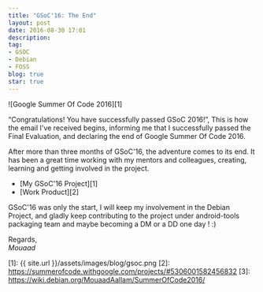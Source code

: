 ```yaml
---
title: "GSoC'16: The End"
layout: post
date: 2016-08-30 17:01
description:
tag:
- GSOC
- Debian
- FOSS
blog: true
star: true
---
```


<div class="text-center" markdown="1">
![Google Summer Of Code 2016][1]
</div>

“Congratulations! You have successfully passed GSoC 2016!”, This is how the email I've received begins, informing me that I successfully passed the Final Evaluation, and declaring the end of Google Summer Of Code 2016.

After more than three months of GSoC'16, the adventure comes to its end. It has been a great time working with my mentors and colleagues, creating, learning and getting involved in the project.

* [My GSoC'16 Project][1]
* [Work Product][2]

GSoC'16 was only the start, I will keep my involvement in the Debian Project, and gladly keep contributing to the project under android-tools packaging team and maybe becoming a DM or a DD one day ! :)

Regards,<br />
_Mouaad_

[1]: {{ site.url }}/assets/images/blog/gsoc.png
[2]: https://summerofcode.withgoogle.com/projects/#5306001582456832 
[3]: https://wiki.debian.org/MouaadAallam/SummerOfCode2016/
